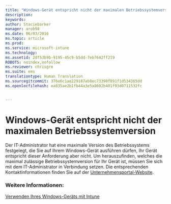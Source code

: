 ```yaml
---
title: "Windows-Gerät entspricht nicht der maximalen Betriebssystemversion | Microsoft Intune"
description: 
keywords: 
author: Staciebarker
manager: arob98
ms.date: 06/03/2016
ms.topic: article
ms.prod: 
ms.service: microsoft-intune
ms.technology: 
ms.assetid: 2df53b9b-9195-45c9-b5dd-7eb7642ff219
ROBOTS: noindex,nofollow
ms.reviewer: chrisgre
ms.suite: ems
translationtype: Human Translation
ms.sourcegitcommit: 376e6c1ae229187ab8ec73390f091f1d534365dd
ms.openlocfilehash: ea835ae2b1fb44a3e5a8602b401f93d0711532fc


---
```



# Windows-Gerät entspricht nicht der maximalen Betriebssystemversion

Der IT-Administrator hat eine maximale Version des Betriebssystems festgelegt, die Sie auf Ihrem Windows-Gerät ausführen dürfen, Ihr Gerät entspricht dieser Anforderung aber nicht. Um herauszufinden, welches die maximal zulässige Betriebssystemversion für Ihr Gerät ist, müssen Sie sich mit dem IT-Administrator in Verbindung setzen. Die entsprechenden Kontaktinformationen finden Sie auf der [Unternehmensportal-Website](http://portal.manage.microsoft.com).

### Weitere Informationen:
[Verwenden Ihres Windows-Geräts mit Intune](using-your-windows-device-with-intune.md)


<!--HONumber=Jul16_HO3-->


